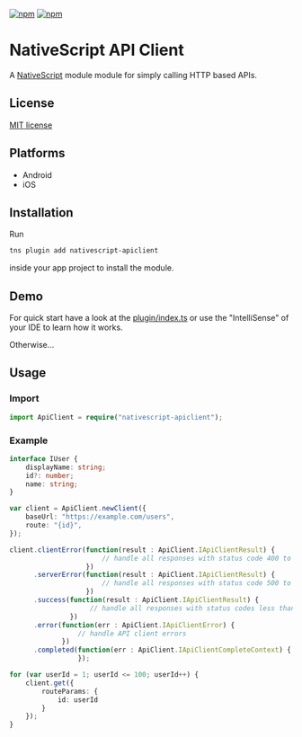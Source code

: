 [![npm](https://img.shields.io/npm/v/nativescript-apiclient.svg)](https://www.npmjs.com/package/nativescript-apiclient)
[![npm](https://img.shields.io/npm/dt/nativescript-apiclient.svg?label=npm%20downloads)](https://www.npmjs.com/package/nativescript-apiclient)

# NativeScript API Client

A [NativeScript](https://nativescript.org/) module module for simply calling HTTP based APIs.

## License

[MIT license](https://raw.githubusercontent.com/mkloubert/nativescript-apiclient/master/LICENSE)

## Platforms

* Android
* iOS

## Installation

Run

```bash
tns plugin add nativescript-apiclient
```

inside your app project to install the module.

## Demo

For quick start have a look at the [plugin/index.ts](https://github.com/mkloubert/nativescript-apiclient/blob/master/plugin/index.ts) or use the "IntelliSense" of your IDE to learn how it works.

Otherwise...

## Usage

### Import

```typescript
import ApiClient = require("nativescript-apiclient");
```

### Example

```typescript
interface IUser {
    displayName: string;
    id?: number;
    name: string;
}

var client = ApiClient.newClient({
    baseUrl: "https://example.com/users",
    route: "{id}",  
});

client.clientError(function(result : ApiClient.IApiClientResult) {
                       // handle all responses with status code 400 to 499
                   })
      .serverError(function(result : ApiClient.IApiClientResult) {
                       // handle all responses with status code 500 to 599
                   })
      .success(function(result : ApiClient.IApiClientResult) {
                    // handle all responses with status codes less than 400    
               })
      .error(function(err : ApiClient.IApiClientError) {
                 // handle API client errors
             })
      .completed(function(err : ApiClient.IApiClientCompleteContext) {
                 });

for (var userId = 1; userId <= 100; userId++) {
    client.get({
        routeParams: {
            id: userId
        }
    });
}
```
